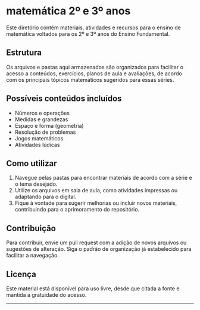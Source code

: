 # matemática 2º e 3º anos

Este diretório contém materiais, atividades e recursos para o ensino de matemática voltados para os 2º e 3º anos do Ensino Fundamental.

## Estrutura

Os arquivos e pastas aqui armazenados são organizados para facilitar o acesso a conteúdos, exercícios, planos de aula e avaliações, de acordo com os principais tópicos matemáticos sugeridos para essas séries.

## Possíveis conteúdos incluídos

- Números e operações
- Medidas e grandezas
- Espaço e forma (geometria)
- Resolução de problemas
- Jogos matemáticos
- Atividades lúdicas

## Como utilizar

1. Navegue pelas pastas para encontrar materiais de acordo com a série e o tema desejado.
2. Utilize os arquivos em sala de aula, como atividades impressas ou adaptando para o digital.
3. Fique à vontade para sugerir melhorias ou incluir novos materiais, contribuindo para o aprimoramento do repositório.

## Contribuição

Para contribuir, envie um pull request com a adição de novos arquivos ou sugestões de alteração. Siga o padrão de organização já estabelecido para facilitar a navegação.

## Licença

Este material está disponível para uso livre, desde que citada a fonte e mantida a gratuidade do acesso.

---

